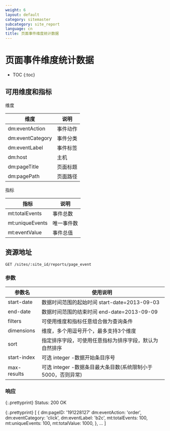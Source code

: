```yaml
---
weight: 6
layout: default
category: sitemaster
subcategory: site_report
language: cn
title: 页面事件维度统计数据
---
```


# 页面事件维度统计数据

* TOC
{:toc}


## 可用维度和指标

维度

| 维度             | 说明     |
|------------------|----------|
| dm:eventAction   | 事件动作 |
| dm:eventCategory | 事件分类 |
| dm:eventLabel    | 事件标签 |
| dm:host          | 主机     |
| dm:pageTitle     | 页面标题 |
| dm:pagePath      | 页面路径 |

指标

| 指标            | 说明       |
|-----------------|------------|
| mt:totalEvents  | 事件总数   |
| mt:uniqueEvents | 唯一事件数 |
| mt:eventValue   | 事件总值   |

## 资源地址

    GET /sites/:site_id/reports/page_event

### 参数


| 参数名      | 使用说明                                                     |
|-------------|--------------------------------------------------------------|
|start-date   |数据时间范围的起始时间 start-date=2013-09-03|
|end-date     |数据时间范围的结束时间 end-date=2013-09-09|
| filters     | 可使用维度和指标任意组合做为查询条件                         |
| dimensions  | 维度，多个用逗号开个，最多支持3个维度                        |
| sort        | 指定排序字段，可使用任意指标为排序字段，默认为自然排序       |
| start-index | 可选 integer -数据开始条目序号                               |
| max-results | 可选 integer -数据条目最大条目数(系统限制小于5000，否则异常) |

### 响应

{:.prettyprint}
    Status: 200 OK

{:.prettyprint}
    [
        {
            dm:pageID: '191228127'
            dm:eventAction: 'order',
            dm:eventCategory: 'click',
            dm:eventLabel: 'b2c',
            mt:totalEvents: 100,
            mt:uniqueEvents: 100,
            mt:totalValue: 1000,
        },
        ...
    ]
